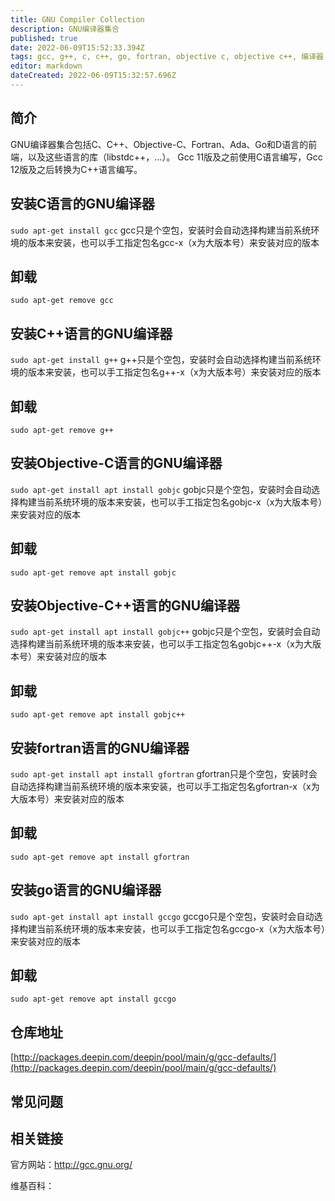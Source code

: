```yaml
---
title: GNU Compiler Collection
description: GNU编译器集合
published: true
date: 2022-06-09T15:52:33.394Z
tags: gcc, g++, c, c++, go, fortran, objective c, objective c++, 编译器
editor: markdown
dateCreated: 2022-06-09T15:32:57.696Z
---
```


## 简介

GNU编译器集合包括C、C++、Objective-C、Fortran、Ada、Go和D语言的前端，以及这些语言的库（libstdc++，…）。
Gcc 11版及之前使用C语言编写，Gcc 12版及之后转换为C++语言编写。

## 安装C语言的GNU编译器

`sudo apt-get install gcc`
gcc只是个空包，安装时会自动选择构建当前系统环境的版本来安装，也可以手工指定包名gcc-x（x为大版本号）来安装对应的版本

## 卸载

`sudo apt-get remove gcc`

## 安装C++语言的GNU编译器

`sudo apt-get install g++`
g++只是个空包，安装时会自动选择构建当前系统环境的版本来安装，也可以手工指定包名g++-x（x为大版本号）来安装对应的版本

## 卸载

`sudo apt-get remove g++`

## 安装Objective-C语言的GNU编译器

`sudo apt-get install apt install gobjc`
gobjc只是个空包，安装时会自动选择构建当前系统环境的版本来安装，也可以手工指定包名gobjc-x（x为大版本号）来安装对应的版本

## 卸载

`sudo apt-get remove apt install gobjc`

## 安装Objective-C++语言的GNU编译器

`sudo apt-get install apt install gobjc++`
gobjc只是个空包，安装时会自动选择构建当前系统环境的版本来安装，也可以手工指定包名gobjc++-x（x为大版本号）来安装对应的版本

## 卸载

`sudo apt-get remove apt install gobjc++`

## 安装fortran语言的GNU编译器

`sudo apt-get install apt install gfortran`
gfortran只是个空包，安装时会自动选择构建当前系统环境的版本来安装，也可以手工指定包名gfortran-x（x为大版本号）来安装对应的版本

## 卸载

`sudo apt-get remove apt install gfortran`

## 安装go语言的GNU编译器

`sudo apt-get install apt install gccgo`
gccgo只是个空包，安装时会自动选择构建当前系统环境的版本来安装，也可以手工指定包名gccgo-x（x为大版本号）来安装对应的版本

## 卸载

`sudo apt-get remove apt install gccgo`

## 仓库地址

[http://packages.deepin.com/deepin/pool/main/g/gcc-defaults/](http://packages.deepin.com/deepin/pool/main/g/gcc-defaults/)

## 常见问题

## 相关链接
官方网站：http://gcc.gnu.org/

维基百科：